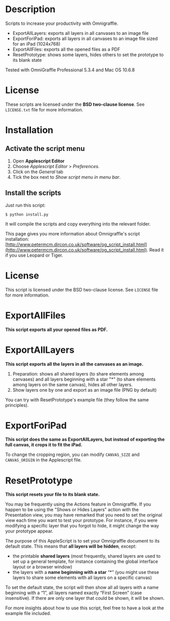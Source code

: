 Description
===========

Scripts to increase your productivity with Omnigraffle.

* ExportAllLayers: exports all layers in all canvases to an image file
* ExportForiPad: exports all layers in all canvases to an image file
  sized for an iPad (1024x768)
* ExportAllFiles: exports all the opened files as a PDF
* ResetPrototype: shows some layers, hides others to set the prototype to its blank state

Tested with OmniGraffle Professional 5.3.4 and Mac OS 10.6.8

License
=======

These scripts are licensed under the **BSD two-clause license**. See `LICENSE.txt` file for more information.

Installation
============

Activate the script menu
------------------------

1. Open **Applescript Editor**
2. Choose *Applescript Editor* > *Preferences*.
3. Click on the *General* tab
4. Tick the box next to *Show script menu in menu bar*.

Install the scripts
-------------------

Just run this script:

	$ python install.py

It will compile the scripts and copy everything into the relevant folder.

This page gives you more information about Omnigraffle's script installation:  [http://www.petermcm.dircon.co.uk/software/og_script_install.html](http://www.petermcm.dircon.co.uk/software/og_script_install.html). Read it if you use Leopard or Tiger.

License
=======

This script is licensed under the BSD two-clause license. See `LICENSE` file for more information.

ExportAllFiles
==============

**This script exports all your opened files as PDF.**

ExportAllLayers
===============

**This script exports all the layers in all the canvases as an image.**

1. Preparation: shows all shared layers (to share elements among canvases) and all layers beginning with a star "*" (to share elements among layers on the same canvas), hides all other layers.
2. Show layers one by one and export as an image file (PNG by default)

You can try with ResetPrototype's example file (they follow the same principles).

ExportForiPad
=============

**This script does the same as ExportAllLayers, but instead of exporting
the full canvas, it crops it to fit the iPad.**

To change the cropping region, you can modify `CANVAS_SIZE` and
`CANVAS_ORIGIN` in the Applescript file.

ResetPrototype
==============

**This script resets your file to its blank state.**

You may be frequently using the Actions feature in Omnigraffle. If you happen to be using the "Shows or Hides Layers" action with the Presentation view, you may have remarked that you need to set the original view each time you want to test your prototype. For instance, if you were modifying a specific layer that you forgot to hide, it might change the way your prototype appear.

The purpose of this AppleScript is to set your Omnigraffle document to its default state. This means that **all layers will be hidden**, except:

* the printable **shared layers** (most frequently, shared layers are used to set up a general template, for instance containing the global interface layout or a browser window)
* the layers with a **name beginning with a star** “*” (you might use these layers to share some elements with all layers on a specific canvas)

To set the default state, the script will then show all all layers with a name beginning with a “1”, all layers named exactly “First Screen” (case insensitive). If there are only one layer that could be shown, it will be shown.

For more insights about how to use this script, feel free to have a look at the example file included.
